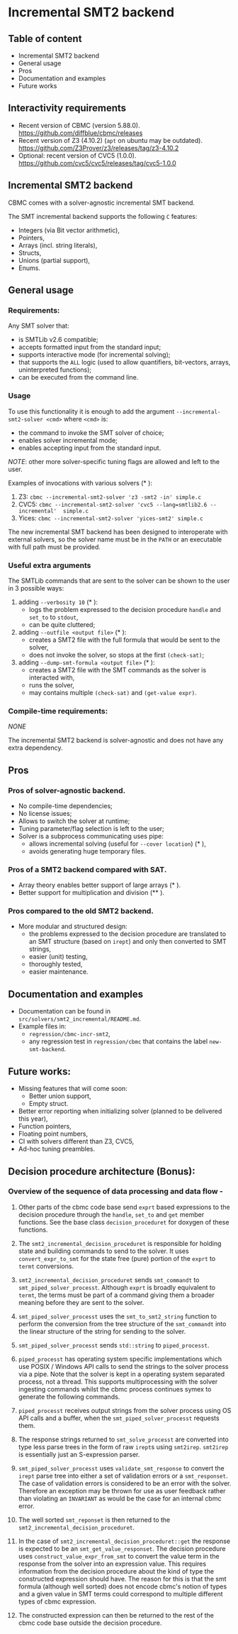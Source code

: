 # Incremental SMT2 backend

## Table of content

- Incremental SMT2 backend
- General usage
- Pros
- Documentation and examples
- Future works

## Interactivity requirements

- Recent version of CBMC (version 5.88.0).
   https://github.com/diffblue/cbmc/releases
- Recent version of Z3 (4.10.2) (`apt` on ubuntu may be outdated).
   https://github.com/Z3Prover/z3/releases/tag/z3-4.10.2
- Optional: recent version of CVC5 (1.0.0).
   https://github.com/cvc5/cvc5/releases/tag/cvc5-1.0.0

## Incremental SMT2 backend

CBMC comes with a solver-agnostic incremental SMT backend.

The SMT incremental backend supports the following `C` features:

- Integers (via Bit vector arithmetic),
- Pointers,
- Arrays (incl. string literals),
- Structs,
- Unions (partial support),
- Enums.

## General usage

### Requirements:
Any SMT solver that:

- is SMTLib v2.6 compatible;
- accepts formatted input from the standard input;
- supports interactive mode (for incremental solving);
- that supports the `ALL` logic (used to allow quantifiers, bit-vectors, arrays, uninterpreted functions);
- can be executed from the command line.

### Usage
To use this functionality it is enough to add the argument
`--incremental-smt2-solver <cmd>` where `<cmd>` is:

- the command to invoke the SMT solver of choice;
- enables solver incremental mode;
- enables accepting input from the standard input.

*NOTE*: other more solver-specific tuning flags are allowed and left to the user.

Examples of invocations with various solvers (* ):

1. Z3: `cbmc --incremental-smt2-solver 'z3 -smt2 -in' simple.c`
2. CVC5: `cbmc --incremental-smt2-solver 'cvc5 --lang=smtlib2.6 --incremental'  simple.c`
3. Yices: `cbmc --incremental-smt2-solver 'yices-smt2' simple.c`

The new incremental SMT backend has been designed to interoperate with external
solvers, so the solver name must be in the `PATH` or an executable with full
path must be provided.

### Useful extra arguments

The SMTLib commands that are sent to the solver can be shown to the user in 3 possible ways:

1. adding `--verbosity 10` (* ): 
   - logs the problem expressed to the decision procedure `handle` and `set_to` to `stdout`,
   - can be quite cluttered;
2. adding `--outfile <output file>` (* ):
   - creates a SMT2 file with the full formula that would be sent to the solver,
   - does not invoke the solver, so stops at the first `(check-sat)`;
3. adding `--dump-smt-formula <output file>` (* ):
   - creates a SMT2 file with the SMT commands as the solver is interacted with,
   - runs the solver,
   - may contains multiple `(check-sat)` and `(get-value expr)`.

### Compile-time requirements:

*NONE*

The incremental SMT2 backend is solver-agnostic and does not have any extra dependency.

## Pros

### Pros of solver-agnostic backend.

- No compile-time dependencies;
- No license issues;
- Allows to switch the solver at runtime;
- Tuning parameter/flag selection is left to the user;
- Solver is a subprocess communicating uses pipe:
   - allows incremental solving (useful for `--cover location`) (* ),
   - avoids generating huge temporary files.

### Pros of a SMT2 backend compared with SAT.

- Array theory enables better support of large arrays (* ).
- Better support for multiplication and division (** ).

### Pros compared to the old SMT2 backend.

- More modular and structured design:
   - the problems expressed to the decision procedure are translated to an SMT structure (based on `irept`) and only then converted to SMT strings,
   - easier (unit) testing,
   - thoroughly tested,
   - easier maintenance.

## Documentation and examples

- Documentation can be found in `src/solvers/smt2_incremental/README.md`.
- Example files in:
   - `regression/cbmc-incr-smt2`,
   - any regression test in `regression/cbmc` that contains the label `new-smt-backend`.

## Future works:
- Missing features that will come soon:
   - Better union support,
   - Empty struct.
- Better error reporting when initializing solver (planned to be delivered this year),
- Function pointers,
- Floating point numbers,
- CI with solvers different than Z3, CVC5,
- Ad-hoc tuning preambles.


## Decision procedure architecture (Bonus):

### Overview of the sequence of data processing and data flow -

1. Other parts of the cbmc code base send `exprt` based expressions to the
decision procedure through the `handle`, `set_to` and `get` member functions.
See the base class `decision_proceduret` for doxygen of these functions.

2. The `smt2_incremental_decision_proceduret` is responsible for holding state
and building commands to send to the solver. It uses `convert_expr_to_smt` for
the state free (pure) portion of the `exprt` to `termt` conversions.

3. `smt2_incremental_decision_proceduret` sends `smt_commandt` to
`smt_piped_solver_processt`. Although `exprt` is broadly equivalent to `termt`,
the terms must be part of a command giving them a broader meaning before they
are sent to the solver.

4. `smt_piped_solver_processt` uses the `smt_to_smt2_string` function to perform
the conversion from the tree structure of the `smt_commandt` into the linear
structure of the string for sending to the solver.

5. `smt_piped_solver_processt` sends `std::string` to `piped_processt`.

6. `piped_processt` has operating system specific implementations which use
POSIX / Windows API calls to send the strings to the solver process via a pipe.
Note that the solver is kept in a operating system separated process, not a
thread. This supports multiprocessing with the solver ingesting commands whilst
the cbmc process continues symex to generate the following commands.

7. `piped_processt` receives output strings from the solver process using OS API
calls and a buffer, when the `smt_piped_solver_processt` requests them.

8. The response strings returned to `smt_solve_processt` are converted into type
less parse trees in the form of raw `irept`s using `smt2irep`. `smt2irep` is
essentially just an S-expression parser.

9. `smt_piped_solver_processt` uses `validate_smt_response` to convert the
`irept` parse tree into either a set of validation errors or a `smt_responset`.
The case of validation errors is considered to be an error with the solver.
Therefore an exception may be thrown for use as user feedback rather than
violating an `INVARIANT` as would be the case for an internal cbmc error.

10. The well sorted `smt_reponset` is then returned to the
`smt2_incremental_decision_proceduret`.

11. In the case of `smt2_incremental_decision_proceduret::get` the response is
expected to be an `smt_get_value_responset`. The decision procedure uses
`construct_value_expr_from_smt` to convert the value term in the response from
the solver into an expression value. This requires information from the decision
procedure about the kind of type the constructed expression should have. The
reason for this is that the smt formula (although well sorted) does not encode
cbmc's notion of types and a given value in SMT terms could correspond to
multiple different types of cbmc expression.

12. The constructed expression can then be returned to the rest of the cbmc code
base outside the decision procedure.

